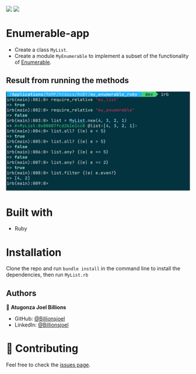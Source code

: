 ![](https://img.shields.io/badge/Microverse-blueviolet)
![](https://img.shields.io/badge/Ruby-red)

# Enumerable-app

- Create a class `MyList`.
- Create a module `MyEnumerable` to implement a subset of the functionality of [Enumerable](https://ruby-doc.org/core-3.0.0/Enumerable.html).

## Result from running the methods

![screenshot](./appscreenshot.png)

# Built with

- Ruby

# Installation

Clone the repo and run `bundle install` in the command line to install the dependencies, then run `MyList.rb`

## Authors

👤 **Atugonza Joel Billions**

- GitHub: [@Billionsjoel](https://github.com/billionsjoel)
- LinkedIn: [@Billionsjoel](https://linkedin.com/in/billionsjoel)

# 🤝 Contributing

Feel free to check the [issues page](https://github.com/billionsjoel/enumerable-app/issues).